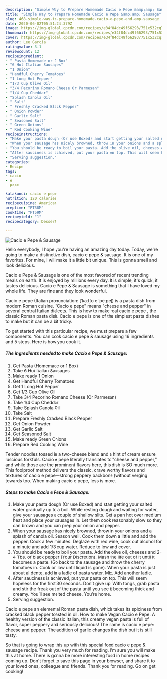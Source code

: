 ```yaml
---
description: "Simple Way to Prepare Homemade Cacio e Pepe &amp;amp; Sausage"
title: "Simple Way to Prepare Homemade Cacio e Pepe &amp;amp; Sausage"
slug: 468-simple-way-to-prepare-homemade-cacio-e-pepe-and-amp-sausage
date: 2020-06-02T05:51:24.379Z
image: https://img-global.cpcdn.com/recipes/e34f84dc49f66293/751x532cq70/cacio-e-pepe-sausage-recipe-main-photo.jpg
thumbnail: https://img-global.cpcdn.com/recipes/e34f84dc49f66293/751x532cq70/cacio-e-pepe-sausage-recipe-main-photo.jpg
cover: https://img-global.cpcdn.com/recipes/e34f84dc49f66293/751x532cq70/cacio-e-pepe-sausage-recipe-main-photo.jpg
author: Lee Garcia
ratingvalue: 3.1
reviewcount: 12
recipeingredient:
- " Pasta Homemade or 1 Box"
- "6 Hot Italian Sausages"
- "1 Onion"
- "Handful Cherry Tomatoes"
- "1 Long Hot Pepper"
- "1/3 Cup Olive Oil"
- "3/4 Pecorino Romano Cheese Or Parmesan"
- "1/4 Cup Cheddar"
- "Splash Canola Oil"
- " Salt"
- " Freshly Cracked Black Pepper"
- " Onion Powder"
- " Garlic Salt"
- " Seasoned Salt"
- " Green Onions"
- " Red Cooking Wine"
recipeinstructions:
- "Make your pasta dough (Or use Boxed) and start getting your salted water gradually up to a boil. While resting dough and waiting for water, give your sausages a couple of shallow slits. Get a pan hot over medium heat and place your sausages in. Let them cook reasonably slow so they can brown and you can prep your onion and pepper."
- "When your sausage has nicely browned, throw in your onions and a splash of canola oil. Season well. Cook them down a little and add the pepper. Cook a few minutes. Deglaze with red wine, cook out alcohol for a minute and add 1/3 cup water. Reduce to low and cover."
- "You should be ready to boil your pasta. Add the olive oil, cheeses and 2-4 Tbs. of black pepper (Your Discretion). Mash the life out of it until it becomes a paste. (Go back to the sausage and throw the cherry tomatoes in. Cook on low until liquid is gone). When your pasta is just about al dente, add in a ladle of pasta water. Mix. Add another ladle."
- "After sauciness is achieved, put your pasta on top. This will seem hopeless for the first 30 seconds. Don’t give up. With tongs, grab pasta and stir the freak out of the pasta until you see it becoming thick and creamy. You’ll see melted cheese. You’re home."
- "Serving suggestion."
categories:
- Recipe
tags:
- cacio
- e
- pepe

katakunci: cacio e pepe 
nutrition: 120 calories
recipecuisine: American
preptime: "PT38M"
cooktime: "PT59M"
recipeyield: "1"
recipecategory: Dessert

---
```



![Cacio e Pepe &amp; Sausage](https://img-global.cpcdn.com/recipes/e34f84dc49f66293/751x532cq70/cacio-e-pepe-sausage-recipe-main-photo.jpg)

Hello everybody, I hope you're having an amazing day today. Today, we're going to make a distinctive dish, cacio e pepe &amp; sausage. It is one of my favorites. For mine, I will make it a little bit unique. This is gonna smell and look delicious.

Cacio e Pepe &amp; Sausage is one of the most favored of recent trending meals on earth. It is enjoyed by millions every day. It is simple, it's quick, it tastes delicious. Cacio e Pepe &amp; Sausage is something that I have loved my whole life. They are fine and they look wonderful.

Cacio e pepe (Italian pronunciation: [ˈkaːtʃo e ˈpeːpe]) is a pasta dish from modern Roman cuisine. &#34;Cacio e pepe&#34; means &#34;cheese and pepper&#34; in several central Italian dialects. This is how to make real cacio e pepe , the classic Roman pasta dish. Cacio e pepe is one of the simplest pasta dishes to make but it can be a bit tricky.


To get started with this particular recipe, we must prepare a few components. You can cook cacio e pepe &amp; sausage using 16 ingredients and 5 steps. Here is how you cook it.

<!--inarticleads1-->

##### The ingredients needed to make Cacio e Pepe &amp; Sausage:

1. Get  Pasta (Homemade or 1 Box)
1. Take 6 Hot Italian Sausages
1. Make ready 1 Onion
1. Get Handful Cherry Tomatoes
1. Get 1 Long Hot Pepper
1. Get 1/3 Cup Olive Oil
1. Take 3/4 Pecorino Romano Cheese (Or Parmesan)
1. Take 1/4 Cup Cheddar
1. Take Splash Canola Oil
1. Take  Salt
1. Prepare  Freshly Cracked Black Pepper
1. Get  Onion Powder
1. Get  Garlic Salt
1. Get  Seasoned Salt
1. Make ready  Green Onions
1. Prepare  Red Cooking Wine


Tender noodles tossed in a two-cheese blend and a hint of cream ensure luscious forkfuls. Cacio e pepe literally translates to &#34;cheese and pepper,&#34; and while those are the prominent flavors here, this dish is SO much more. This foolproof method delivers the classic, crave worthy flavors and textures of cacio e pepe—strong peppery backbone (without verging towards too. When making cacio e pepe, less is more. 

<!--inarticleads2-->

##### Steps to make Cacio e Pepe &amp; Sausage:

1. Make your pasta dough (Or use Boxed) and start getting your salted water gradually up to a boil. While resting dough and waiting for water, give your sausages a couple of shallow slits. Get a pan hot over medium heat and place your sausages in. Let them cook reasonably slow so they can brown and you can prep your onion and pepper.
1. When your sausage has nicely browned, throw in your onions and a splash of canola oil. Season well. Cook them down a little and add the pepper. Cook a few minutes. Deglaze with red wine, cook out alcohol for a minute and add 1/3 cup water. Reduce to low and cover.
1. You should be ready to boil your pasta. Add the olive oil, cheeses and 2-4 Tbs. of black pepper (Your Discretion). Mash the life out of it until it becomes a paste. (Go back to the sausage and throw the cherry tomatoes in. Cook on low until liquid is gone). When your pasta is just about al dente, add in a ladle of pasta water. Mix. Add another ladle.
1. After sauciness is achieved, put your pasta on top. This will seem hopeless for the first 30 seconds. Don’t give up. With tongs, grab pasta and stir the freak out of the pasta until you see it becoming thick and creamy. You’ll see melted cheese. You’re home.
1. Serving suggestion.


Cacio e pepe an elemental Roman pasta dish, which takes its spiciness from cracked black pepper toasted in oil. How to make Vegan Cacio e Pepe. A healthy version of the classic Italian, this creamy vegan pasta is full of flavor, super peppery and seriously delicious! The name is cacio e pepe: cheese and pepper. The addition of garlic changes the dish but it is still tasty. 

So that is going to wrap this up with this special food cacio e pepe &amp; sausage recipe. Thank you very much for reading. I'm sure you will make this at home. There is gonna be more interesting food in home recipes coming up. Don't forget to save this page in your browser, and share it to your loved ones, colleague and friends. Thank you for reading. Go on get cooking!
